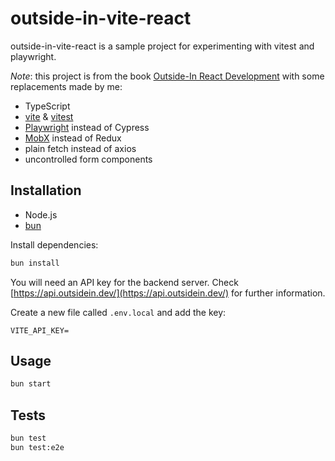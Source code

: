 # outside-in-vite-react

outside-in-vite-react is a sample project for experimenting with vitest and playwright.

_Note_: this project is from the book [Outside-In React Development](https://outsidein.dev/) with some replacements made by me:

- TypeScript
- [vite](https://vitejs.dev) & [vitest](https://vitest.dev)
- [Playwright](https://playwright.dev) instead of Cypress
- [MobX](https://mobx.js.org) instead of Redux
- plain fetch instead of axios
- uncontrolled form components

## Installation

- Node.js
- [bun](https://bun.sh)

Install dependencies:

```sh
bun install
```

You will need an API key for the backend server. Check [https://api.outsidein.dev/](https://api.outsidein.dev/) for further information.

Create a new file called `.env.local` and add the key:

```
VITE_API_KEY=
```

## Usage

```bash
bun start
```

## Tests

```bash
bun test
bun test:e2e
```
